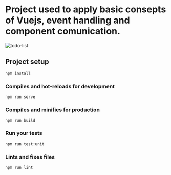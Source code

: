 # Project used to apply basic consepts of Vuejs, event handling and component comunication.

![todo-list](https://user-images.githubusercontent.com/9594670/164910352-d1ea8cd9-b969-484e-b014-03003b98025f.gif)

## Project setup
```
npm install
```

### Compiles and hot-reloads for development
```
npm run serve
```

### Compiles and minifies for production
```
npm run build
```

### Run your tests
```
npm run test:unit
```

### Lints and fixes files
```
npm run lint
```
